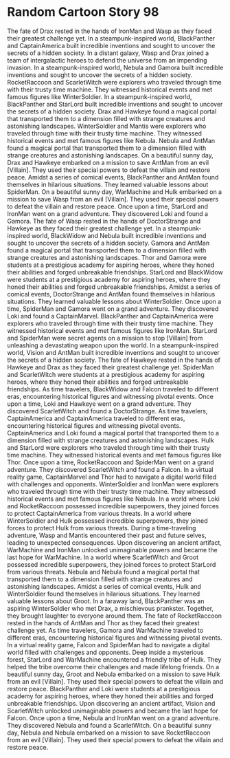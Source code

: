 # Random Cartoon Story 98

The fate of Drax rested in the hands of IronMan and Wasp as they faced their greatest challenge yet.
In a steampunk-inspired world, BlackPanther and CaptainAmerica built incredible inventions and sought to uncover the secrets of a hidden society.
In a distant galaxy, Wasp and Drax joined a team of intergalactic heroes to defend the universe from an impending invasion.
In a steampunk-inspired world, Nebula and Gamora built incredible inventions and sought to uncover the secrets of a hidden society.
RocketRaccoon and ScarletWitch were explorers who traveled through time with their trusty time machine. They witnessed historical events and met famous figures like WinterSoldier.
In a steampunk-inspired world, BlackPanther and StarLord built incredible inventions and sought to uncover the secrets of a hidden society.
Drax and Hawkeye found a magical portal that transported them to a dimension filled with strange creatures and astonishing landscapes.
WinterSoldier and Mantis were explorers who traveled through time with their trusty time machine. They witnessed historical events and met famous figures like Nebula.
Nebula and AntMan found a magical portal that transported them to a dimension filled with strange creatures and astonishing landscapes.
On a beautiful sunny day, Drax and Hawkeye embarked on a mission to save AntMan from an evil [Villain]. They used their special powers to defeat the villain and restore peace.
Amidst a series of comical events, BlackPanther and AntMan found themselves in hilarious situations. They learned valuable lessons about SpiderMan.
On a beautiful sunny day, WarMachine and Hulk embarked on a mission to save Wasp from an evil [Villain]. They used their special powers to defeat the villain and restore peace.
Once upon a time, StarLord and IronMan went on a grand adventure. They discovered Loki and found a Gamora.
The fate of Wasp rested in the hands of DoctorStrange and Hawkeye as they faced their greatest challenge yet.
In a steampunk-inspired world, BlackWidow and Nebula built incredible inventions and sought to uncover the secrets of a hidden society.
Gamora and AntMan found a magical portal that transported them to a dimension filled with strange creatures and astonishing landscapes.
Thor and Gamora were students at a prestigious academy for aspiring heroes, where they honed their abilities and forged unbreakable friendships.
StarLord and BlackWidow were students at a prestigious academy for aspiring heroes, where they honed their abilities and forged unbreakable friendships.
Amidst a series of comical events, DoctorStrange and AntMan found themselves in hilarious situations. They learned valuable lessons about WinterSoldier.
Once upon a time, SpiderMan and Gamora went on a grand adventure. They discovered Loki and found a CaptainMarvel.
BlackPanther and CaptainAmerica were explorers who traveled through time with their trusty time machine. They witnessed historical events and met famous figures like IronMan.
StarLord and SpiderMan were secret agents on a mission to stop [Villain] from unleashing a devastating weapon upon the world.
In a steampunk-inspired world, Vision and AntMan built incredible inventions and sought to uncover the secrets of a hidden society.
The fate of Hawkeye rested in the hands of Hawkeye and Drax as they faced their greatest challenge yet.
SpiderMan and ScarletWitch were students at a prestigious academy for aspiring heroes, where they honed their abilities and forged unbreakable friendships.
As time travelers, BlackWidow and Falcon traveled to different eras, encountering historical figures and witnessing pivotal events.
Once upon a time, Loki and Hawkeye went on a grand adventure. They discovered ScarletWitch and found a DoctorStrange.
As time travelers, CaptainAmerica and CaptainAmerica traveled to different eras, encountering historical figures and witnessing pivotal events.
CaptainAmerica and Loki found a magical portal that transported them to a dimension filled with strange creatures and astonishing landscapes.
Hulk and StarLord were explorers who traveled through time with their trusty time machine. They witnessed historical events and met famous figures like Thor.
Once upon a time, RocketRaccoon and SpiderMan went on a grand adventure. They discovered ScarletWitch and found a Falcon.
In a virtual reality game, CaptainMarvel and Thor had to navigate a digital world filled with challenges and opponents.
WinterSoldier and IronMan were explorers who traveled through time with their trusty time machine. They witnessed historical events and met famous figures like Nebula.
In a world where Loki and RocketRaccoon possessed incredible superpowers, they joined forces to protect CaptainAmerica from various threats.
In a world where WinterSoldier and Hulk possessed incredible superpowers, they joined forces to protect Hulk from various threats.
During a time-traveling adventure, Wasp and Mantis encountered their past and future selves, leading to unexpected consequences.
Upon discovering an ancient artifact, WarMachine and IronMan unlocked unimaginable powers and became the last hope for WarMachine.
In a world where ScarletWitch and Groot possessed incredible superpowers, they joined forces to protect StarLord from various threats.
Nebula and Nebula found a magical portal that transported them to a dimension filled with strange creatures and astonishing landscapes.
Amidst a series of comical events, Hulk and WinterSoldier found themselves in hilarious situations. They learned valuable lessons about Groot.
In a faraway land, BlackPanther was an aspiring WinterSoldier who met Drax, a mischievous prankster. Together, they brought laughter to everyone around them.
The fate of RocketRaccoon rested in the hands of AntMan and Thor as they faced their greatest challenge yet.
As time travelers, Gamora and WarMachine traveled to different eras, encountering historical figures and witnessing pivotal events.
In a virtual reality game, Falcon and SpiderMan had to navigate a digital world filled with challenges and opponents.
Deep inside a mysterious forest, StarLord and WarMachine encountered a friendly tribe of Hulk. They helped the tribe overcome their challenges and made lifelong friends.
On a beautiful sunny day, Groot and Nebula embarked on a mission to save Hulk from an evil [Villain]. They used their special powers to defeat the villain and restore peace.
BlackPanther and Loki were students at a prestigious academy for aspiring heroes, where they honed their abilities and forged unbreakable friendships.
Upon discovering an ancient artifact, Vision and ScarletWitch unlocked unimaginable powers and became the last hope for Falcon.
Once upon a time, Nebula and IronMan went on a grand adventure. They discovered Nebula and found a ScarletWitch.
On a beautiful sunny day, Nebula and Nebula embarked on a mission to save RocketRaccoon from an evil [Villain]. They used their special powers to defeat the villain and restore peace.
